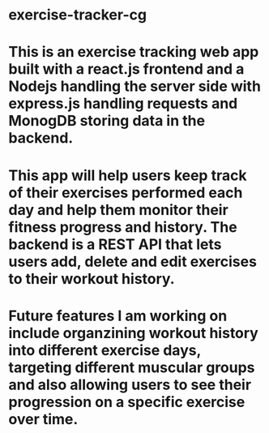 # exercise-tracker-cg
# This is an exercise tracking web app built with a react.js frontend and a Nodejs handling the server side with express.js handling requests and MonogDB storing data in the backend. 
# This app will help users keep track of their exercises performed each day and help them monitor their fitness progress and history. The backend is a REST API that lets users add, delete and edit exercises to their workout history. 
# Future features I am working on include organzining workout history into different exercise days, targeting different muscular groups and also allowing users to see their progression on a specific exercise over time.
